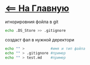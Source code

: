 # [<== На Главную](/index.md)

игнорировния фойла в git
```bash
echo .DS_Store >> .gitignore
```
создаст фал в нужной деректори  
```bash
echo "" >            #имя и тип файла
echo "" > .gitignore #пример 
echo "" > test.md    #пример 
```